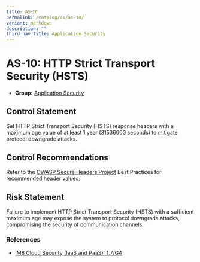 ```yaml
---
title: AS᠆10
permalink: /catalog/as/as-10/
variant: markdown
description: ""
third_nav_title: Application Security
---
```

# AS-10: HTTP Strict Transport Security (HSTS)

* **Group:** [Application Security](/catalog/as)

## Control Statement

Set HTTP Strict Transport Security (HSTS) response headers with a maximum age value of at least 1 year (31536000 seconds) to mitigate protocol downgrade attacks.

## Control Recommendations

Refer to the [OWASP Secure Headers Project](https://owasp.org/www-project-secure-headers) Best Practices for recommended header values.

## Risk Statement

Failure to implement HTTP Strict Transport Security (HSTS) with a sufficient maximum age may expose the system to protocol downgrade attacks, compromising the security of communication channels.



### References


 * [IM8 Cloud Security (IaaS and PaaS): 1.7/G4](https://intranet.mof.gov.sg/portal/IM/Themes/IT-Management/Cloud/Topics/Cloud-Security.aspx)